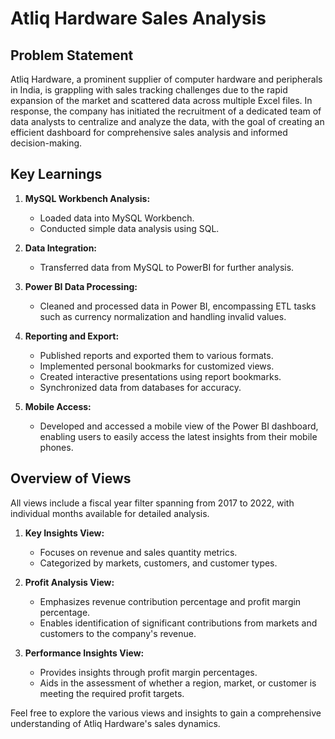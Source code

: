 # Atliq Hardware Sales Analysis

## Problem Statement

Atliq Hardware, a prominent supplier of computer hardware and peripherals in India, is grappling with sales tracking challenges due to the rapid expansion of the market and scattered data across multiple Excel files. In response, the company has initiated the recruitment of a dedicated team of data analysts to centralize and analyze the data, with the goal of creating an efficient dashboard for comprehensive sales analysis and informed decision-making.

## Key Learnings

1. **MySQL Workbench Analysis:**
   - Loaded data into MySQL Workbench.
   - Conducted simple data analysis using SQL.

2. **Data Integration:**
   - Transferred data from MySQL to PowerBI for further analysis.

3. **Power BI Data Processing:**
   - Cleaned and processed data in Power BI, encompassing ETL tasks such as currency normalization and handling invalid values.

4. **Reporting and Export:**
   - Published reports and exported them to various formats.
   - Implemented personal bookmarks for customized views.
   - Created interactive presentations using report bookmarks.
   - Synchronized data from databases for accuracy.

5. **Mobile Access:**
   - Developed and accessed a mobile view of the Power BI dashboard, enabling users to easily access the latest insights from their mobile phones.

## Overview of Views

All views include a fiscal year filter spanning from 2017 to 2022, with individual months available for detailed analysis.

1. **Key Insights View:**
   - Focuses on revenue and sales quantity metrics.
   - Categorized by markets, customers, and customer types.

2. **Profit Analysis View:**
   - Emphasizes revenue contribution percentage and profit margin percentage.
   - Enables identification of significant contributions from markets and customers to the company's revenue.

3. **Performance Insights View:**
   - Provides insights through profit margin percentages.
   - Aids in the assessment of whether a region, market, or customer is meeting the required profit targets.

Feel free to explore the various views and insights to gain a comprehensive understanding of Atliq Hardware's sales dynamics.
